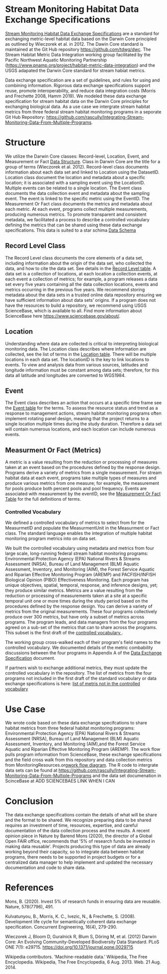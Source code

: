 # Stream Monitoring Habitat Data Exchange Specifications 
[Stream Monitoring Habitat Data Exchange Specifications](MetricLevelExchangeSpecifications.docx) are a standard for exchanging metric-level habitat data based on the Darwin Core principled as outlined by Wieczorek et al. in 2012. The Dawin Core standard is maintained at the Git Hub repository https://github.com/tdwg/dwc. The Stream Habitat Metric Data Integration working group facilitated by the Pacific Northwest Aquatic Monitoring Partnership (https://www.pnamp.org/project/habitat-metric-data-integration) and the USGS adapated the Darwin Core standard for stream habiat metrics. 

Data exchange specification are a set of guidelines, and rules for using and combining information. Rigorous data exchange specifications support reuse, promote interoperability, and reduce data integration costs (Morris and Frechette 2008, Hamm 2019). We modeled these data exchange specification for stream habitat data on the Darwin Core principles for exchanging biological data. As a use case we intergrate stream habitat metrics from three federal stream habitat monitoring programs in a seporate Git Hub Repository: https://github.com/rascully/Integrating-Stream-Monitoring-Data-From-Multiple-Programs. 

# Structure 
We utilize the Darwin Core classes: Record-level, Location, Event, and Measurement or Fact [Data Structure](Figures/StructureOfDarwinCoreForHabitatMetrics.png). Class in Darwin Core are the title for a group of terms (Wieczorek et al. 2012). Record-level class documents information about each data set and linked to Location using the DatasetID. Location class document the location and metadata about a specific location; it is associated with a sampling event using the LocationID. Multiple events can be related to a single location. The Event class documents the data collection event and metadata about the sampling event. The event is linked to the specific metric using the EventID. The Measurement Or Fact class documents the metrics and metadata about each metric. At each event, programs collect multiple measurements, producing numerous metrics. To promote transparent and consistent metadata, we facilitated a process to describe a controlled vocabulary defining the metrics that can be shared using these data exchange specifications. This data is suited to a star schima [Data Schema](Figures/HabiatDataSharingSchema.png) 

## Record Level Class 
The Record Level class documents the core elements of a data set, including information about the origin of the data set, who collected the data, and how to cite the data set. See details in the [Record Level table](Tables/RecordLevel_table.csv). A data set is a collection of locations, at each location a collection events, at each event a collection of metrics; for example, a program releases a data set every five years containing all the data collection locations, events and metrics occurring in the previous five years. We recommend storing metadata about the data sets in a trusted online data repository ensuring we have sufficient information about data sets’ origins. If a program does not have the resources to build a repository, we recommend using USGS ScienceBase, which is available to all. Find more information about ScienceBase here https://www.sciencebase.gov/about/.  

## Location
Understanding where data are collected is critical to interpreting biological monitoring data.  The Location class describes where information are collected, see the list of terms in the [Location table](Tables/Location_table.csv).  There will be multiple locations in each data set. The locationID is the key to link locations to events. To view and analysis data from various sources, latitudes and longitude information must be constant among data sets; therefore, for this data all latitude and longitudes are converted to WGS1984.  

## Event
The Event class describes an action that occurs at a specific time frame see the [Event table](Tables/Event.csv) for the terms. To assess the resource status and trend as a response to management actions, stream habitat monitoring programs often implement rotating panel design, meaning that the project returns to a single location multiple times during the study duration.  Therefore a data set will contain numerous locations, and each location can include numerous events.

## Measurment Or Fact (Metrics)
A metric is a value resulting from the reduction or processing of measures taken at an event based on the procedures defined by the response design. Programs derive a variety of metrics from a single measurement. For stream habitat data at each event, programs take multiple types of measures and produce various metrics from one measure; for example, the measurement for pools produce both percent pools and pool frequency. Events are associated with measurement by the eventID, see the [Measurement Or Fact Table](Tables/MeasurementOrFact_table.csv) for the full definitions of terms. 

### Controlled Vocabulary  
We defined a controlled vocabulary of metrics to select from for the MeasurmetID and populate the MeasurmentUnit in the Measurment or Fact class. The standard language enables the integration of multiple habitat monitoring program metrics into on data set. 

We built the controlled vocabulary  using metadata and metrics from four large scale, long-running federal stream habitat monitoring programs: Environmental Protection Agency (EPA) National Rivers & Streams Assessment (NRSA), Bureau of Land Management (BLM) Aquatic Assessment, Inventory, and Monitoring (AIM), the Forest Service Aquatic and Riparian Effective Monitoring Program (AREMP) and PACFISH/INFISH Biological Opinion (PIBO) Effectiveness Monitoring. Each program has unique objectives, spatial, temporal, response, and inference designs, yet; they produce similar metrics. Metrics are a value resulting from the reduction or processing of measurements taken at a site at a specific temporal unit one or more times during the study period based on the procedures defined by the response design. You can derive a variety of metrics from the original measurements.  These four programs collectively produce over 300 metrics, but have only a subset of metrics across programs. The program leads, and data managers from the four programs agreed on a sub-set of the metrics that can to share across the programs.  This subset is the first draft of the [controlled vocabulary ](Tables/ControlledVocabulary.csv).

The working group cross-walked each of their program's field names to the controlled vocabulary. We documented details of the metric combability discussions between the four programs in Appendix A of the [Data Exchange Specification](MetricLevelExchangeSpecifications.docx) document. 

If partners wish to exchange additional metrics, they must update the controlled vocabulary in the repository. The list of metrics from the four programs not included in the first draft of the standard vocabulary or data exchange specifications is here: [list of metris not in the controlled vocabulary ](Tables/NotInControlledVocabularyOrDES.csv) 

# Use Case 
We wrote code based on these data exchange specifcations to share habitat metrics from three federal habitat monitoring programs: Environmental Protection Agency (EPA) National Rivers & Streams Assessment (NRSA), Bureau of Land Management (BLM) Aquatic Assessment, Inventory, and Monitoring (AIM),and the Forest Service Aquatic and Riparian Effective Monitoring Program (AREMP). The work flow pulls program information from ScienceBase, these exchange specifications and the field cross walk from this repository and data collection metrics from MonitoringResources.org[work flow diagram](WorkflowDiagram.png). The R code to intergrate data sets can be found at https://github.com/rascully/Integrating-Stream-Monitoring-Data-From-Multiple-Programs and the data set documenation in ScinceBase at ADD SCIENCEBAES LINK WHEN I CAN 

# Conclusion
The data exchange specifications contain the details of what will be share and the format to be shared. We recognize preparing data to be shared requires an investment of time, resources, expertise, and careful documentation of the data collection process and the results.  A recent opinion piece in Nature by Barend Mons (2020), the director of a Global Open FAIR office, recommends that '5% of research funds be invested in making data reusable'. Projects producing this type of data are already working beyond their capacity, so to integrate data between habitat programs, there needs to be supported in project budgets or for a centralized data manager to help implement and updated the necessary documentation and code to share data. 

# References 
Mons, B. (2020). Invest 5% of research funds in ensuring data are reusable. Nature, 578(7796), 491.

Kulvatunyou, B., Morris, K. C., Ivezic, N., & Frechette, S. (2008). Development life cycle for semantically coherent data exchange specification. Concurrent Engineering, 16(4), 279-290.

Wieczorek J, Bloom D, Guralnick R, Blum S, Döring M, et al. (2012) Darwin Core: An Evolving Community-Developed Biodiversity Data Standard. PLoS ONE 7(1): e29715. https://doi.org/10.1371/journal.pone.0029715

Wikipedia contributors. 'Machine-readable data.' Wikipedia, The Free Encyclopedia. Wikipedia, The Free Encyclopedia, 6 Aug. 2013. Web. 21 Aug. 2014.




